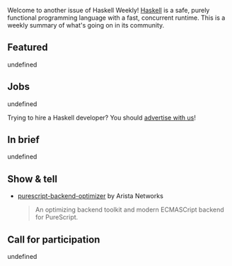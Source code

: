 Welcome to another issue of Haskell Weekly!
[Haskell](https://www.haskell.org) is a safe, purely functional programming language with a fast, concurrent runtime.
This is a weekly summary of what's going on in its community.

## Featured

undefined

## Jobs

undefined

Trying to hire a Haskell developer?
You should [advertise with us](https://haskellweekly.news/advertising.html)!

## In brief

undefined

## Show & tell

- [purescript-backend-optimizer](https://github.com/aristanetworks/purescript-backend-optimizer) by Arista Networks
  > An optimizing backend toolkit and modern ECMASCript backend for PureScript.

## Call for participation

undefined
